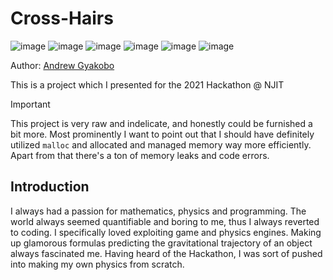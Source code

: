 # Cross-Hairs

![image](https://img.shields.io/badge/C-00599C?style=for-the-badge&logo=c&logoColor=white)
![image](https://img.shields.io/badge/C%2B%2B-00599C?style=for-the-badge&logo=c%2B%2B&logoColor=white)
![image](https://img.shields.io/badge/Python-FFD43B?style=for-the-badge&logo=python&logoColor=blue)
![image](https://img.shields.io/badge/OpenCV-27338e?style=for-the-badge&logo=OpenCV&logoColor=white)
![image](https://img.shields.io/badge/CMake-064F8C?style=for-the-badge&logo=cmake&logoColor=white)
![image](https://img.shields.io/badge/windows%20terminal-4D4D4D?style=for-the-badge&logo=windows%20terminal&logoColor=white)

Author: [Andrew Gyakobo](https://github.com/Gyakobo)

This is a project which I presented for the 2021 Hackathon @ NJIT  

>[!IMPORTANT]
>This project is very raw and indelicate, and honestly could be furnished a bit more. Most prominently I want to point out that I should have definitely utilized `malloc` and allocated and managed memory way more efficiently. Apart from that there's a ton of memory leaks and code errors.

## Introduction

I always had a passion for mathematics, physics and programming. The world always seemed quantifiable and boring to me, thus I always reverted to coding. I specifically loved exploiting game and physics engines. Making up glamorous formulas predicting the gravitational trajectory of an object always fascinated me. Having heard of the Hackathon, I was sort of pushed into making my own physics from scratch.
